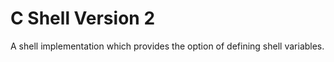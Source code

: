 C Shell Version 2
==========

A shell implementation which provides the option of defining shell variables.
